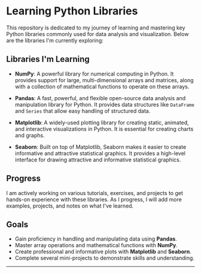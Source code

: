 # Learning Python Libraries

This repository is dedicated to my journey of learning and mastering key Python libraries commonly used for data analysis and visualization. Below are the libraries I'm currently exploring:

## Libraries I'm Learning

- **NumPy**: A powerful library for numerical computing in Python. It provides support for large, multi-dimensional arrays and matrices, along with a collection of mathematical functions to operate on these arrays.
  
- **Pandas**: A fast, powerful, and flexible open-source data analysis and manipulation library for Python. It provides data structures like `DataFrame` and `Series` that allow easy handling of structured data.
  
- **Matplotlib**: A widely-used plotting library for creating static, animated, and interactive visualizations in Python. It is essential for creating charts and graphs.

- **Seaborn**: Built on top of Matplotlib, Seaborn makes it easier to create informative and attractive statistical graphics. It provides a high-level interface for drawing attractive and informative statistical graphics.

## Progress

I am actively working on various tutorials, exercises, and projects to get hands-on experience with these libraries. As I progress, I will add more examples, projects, and notes on what I've learned.

## Goals

- Gain proficiency in handling and manipulating data using **Pandas**.
- Master array operations and mathematical functions with **NumPy**.
- Create professional and informative plots with **Matplotlib** and **Seaborn**.
- Complete several mini-projects to demonstrate skills and understanding.

---

